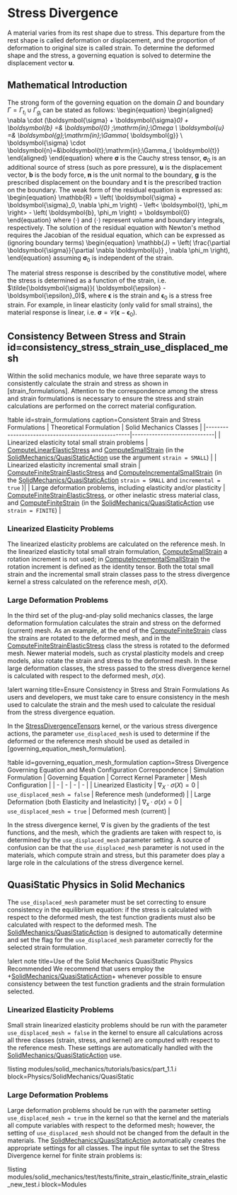 # Stress Divergence

A material varies from its rest shape due to stress. This departure from the rest shape is called
deformation or displacement, and the proportion of deformation to original size is called strain. To
determine the deformed shape and the stress, a governing equation is solved to determine the
displacement vector $\boldsymbol{u}$.

## Mathematical Introduction

The strong form of the governing equation on the domain $\Omega$ and boundary
$\Gamma=\Gamma_{\mathit{t_i}}\cup\Gamma_{\mathit{g_i}}$ can be stated as follows:
\begin{equation}
\begin{aligned}
\nabla \cdot (\boldsymbol{\sigma} + \boldsymbol{\sigma}_0) + \boldsymbol{b} =& \boldsymbol{0} \;\mathrm{in}\;\Omega \\
\boldsymbol{u} =& \boldsymbol{g}\;\mathrm{in}\;\Gamma_{ \boldsymbol{g}} \\
\boldsymbol{\sigma} \cdot \boldsymbol{n}=&\boldsymbol{t}\;\mathrm{in}\;\Gamma_{ \boldsymbol{t}}
\end{aligned}
\end{equation}
where $\boldsymbol{\sigma}$  is the Cauchy stress tensor, $\boldsymbol{\sigma}_0$
is an additional source of stress (such as pore pressure), $\boldsymbol{u}$ is
the displacement vector, $\boldsymbol{b}$ is the body force, $\boldsymbol{n}$ is
the unit normal to the boundary, $\boldsymbol{g}$ is the prescribed displacement
on the boundary and $\boldsymbol{t}$ is the prescribed traction on the boundary.
The weak form of the residual equation is expressed as:
\begin{equation}
  \mathbb{R} = \left( \boldsymbol{\sigma} + \boldsymbol{\sigma}_0, \nabla \phi_m \right) - \left< \boldsymbol{t}, \phi_m \right> - \left( \boldsymbol{b}, \phi_m \right)  = \boldsymbol{0}
\end{equation}
where $(\cdot)$ and $\left< \cdot \right>$ represent volume and boundary integrals,
respectively. The solution of the residual equation with Newton's method requires
the Jacobian of the residual equation, which can be expressed as (ignoring boundary
terms)
\begin{equation}
  \mathbb{J} = \left( \frac{\partial \boldsymbol{\sigma}}{\partial \nabla \boldsymbol{u}} , \nabla \phi_m \right),
\end{equation}
assuming $\boldsymbol{\sigma}_0$ is independent of the strain.

The material stress response is described by the constitutive model, where the stress is determined
as a function of the strain, i.e. $\tilde{\boldsymbol{\sigma}}( \boldsymbol{\epsilon} -
\boldsymbol{\epsilon}_0)$, where $\boldsymbol{\epsilon}$ is the strain and $\boldsymbol{\epsilon}_0$ is a stress
free strain. For example, in linear elasticity (only valid for small strains), the material response
is linear, i.e.  $\boldsymbol{\sigma} = \boldsymbol{\mathcal{C}}(\boldsymbol{\epsilon} - \boldsymbol{\epsilon}_0)$.

## Consistency Between Stress and Strain id=consistency_stress_strain_use_displaced_mesh

Within the solid mechanics module, we have three separate ways to consistently
calculate the strain and stress as shown in [strain_formulations]. Attention to
the correspondence among the stress and strain formulations is necessary to ensure
the stress and strain calculations are performed on the correct material configuration.

!table id=strain_formulations caption=Consistent Strain and Stress Formulations
| Theoretical Formulation                           | Solid Mechanics Classes    |
|---------------------------------------------------|-----------------------------|
| Linearized elasticity total small strain problems | [ComputeLinearElasticStress](/ComputeLinearElasticStress.md) and [ComputeSmallStrain](/ComputeSmallStrain.md) (in the [SolidMechanics/QuasiStaticAction](/Physics/SolidMechanics/QuasiStatic/index.md) use the argument `strain = SMALL`) |
| Linearized elasticity incremental small strain    | [ComputeFiniteStrainElasticStress](/ComputeFiniteStrainElasticStress.md) and [ComputeIncrementalSmallStrain](/ComputeIncrementalSmallStrain.md) (in the [SolidMechanics/QuasiStaticAction](/Physics/SolidMechanics/QuasiStatic/index.md) `strain = SMALL` and `incremental = true` )|
| Large deformation problems, including elasticity and/or plasticity | [ComputeFiniteStrainElasticStress](/ComputeFiniteStrainElasticStress.md), or other inelastic stress material class, and [ComputeFiniteStrain](/ComputeFiniteStrain.md) (in the [SolidMechanics/QuasiStaticAction](/Physics/SolidMechanics/QuasiStatic/index.md) use `strain = FINITE`) |

### Linearized Elasticity Problems

The linearized elasticity problems are calculated on the reference mesh.  In the linearized
elasticity total small strain formulation, [ComputeSmallStrain](/ComputeSmallStrain.md) a rotation
increment is not used; in [ComputeIncrementalSmallStrain](/ComputeIncrementalSmallStrain.md) the
rotation increment is defined as the identity tensor.  Both the total small strain and the
incremental small strain classes pass to the stress divergence kernel a stress calculated on the
reference mesh, $\sigma(X)$.

### Large Deformation Problems

In the third set of the plug-and-play solid mechanics classes, the large deformation formulation
calculates the strain and stress on the deformed (current) mesh.  As an example, at the end of the
[ComputeFiniteStrain](/ComputeFiniteStrain.md) class the strains are rotated to the deformed mesh,
and in the [ComputeFiniteStrainElasticStress](/ComputeFiniteStrainElasticStress.md) class the stress
is rotated to the deformed mesh.  Newer material models, such as crystal plasticity models and creep
models, also rotate the strain and stress to the deformed mesh.  In these large deformation classes,
the stress passed to the stress divergence kernel is calculated with respect to the deformed mesh, $\sigma(x)$.

!alert warning title=Ensure Consistency in Stress and Strain Formulations
As users and developers, we must take care to ensure consistency in the mesh used to calculate the
strain and the mesh used to calculate the residual from the stress divergence equation.


In the [StressDivergenceTensors](/StressDivergenceTensors.md) kernel, or the various stress
divergence actions, the parameter `use_displaced_mesh` is used to determine if the deformed or the
reference mesh should be used as detailed in [governing_equation_mesh_formulation].

!table id=governing_equation_mesh_formulation caption=Stress Divergence Governing Equation and Mesh Configuration Correspondence
| Simulation Formulation | Governing Equation  | Correct Kernel Parameter | Mesh Configuration |
| - | - | - | - |
| Linearized Elasticity | $\nabla_X \cdot \sigma (X) = 0$ | `use_displaced_mesh = false` | Reference mesh (undeformed) |
| Large Deformation (both Elasticity and Inelasticity) | $\nabla_x \cdot \sigma (x) = 0$ | `use_displaced_mesh = true` | Deformed mesh (current)  |

In the stress divergence kernel, $\nabla$ is given by the gradients of the test functions, and the mesh,
which the gradients are taken with respect to, is determined by the `use_displaced_mesh` parameter
setting.  A source of confusion can be that the `use_displaced_mesh` parameter is not used in the
materials, which compute strain and stress, but this parameter does play a large role in the
calculations of the stress divergence kernel.

## QuasiStatic Physics in Solid Mechanics

The `use_displaced_mesh` parameter must be set correcting to ensure consistency in the equilibrium
equation: if the stress is calculated with respect to the deformed mesh, the test function gradients
must also be calculated with respect to the deformed mesh. The [SolidMechanics/QuasiStaticAction](/Physics/SolidMechanics/QuasiStatic/index.md) is
designed to automatically determine and set the flag for the `use_displaced_mesh` parameter correctly
for the selected strain formulation.

!alert note title=Use of the Solid Mechanics QuasiStatic Physics Recommended
We recommend that users employ the +[SolidMechanics/QuasiStaticAction](/Physics/SolidMechanics/QuasiStatic/index.md)+
whenever possible to ensure consistency between the test function gradients and
the strain formulation selected.

### Linearized Elasticity Problems

Small strain linearized elasticity problems should be run with the parameter `use_displaced_mesh =
false` in the kernel to ensure all calculations across all three classes (strain, stress, and kernel)
are computed with respect to the reference mesh. These settings are automatically
handled with the [SolidMechanics/QuasiStaticAction](/Physics/SolidMechanics/QuasiStatic/index.md) use.

!listing modules/solid_mechanics/tutorials/basics/part_1.1.i block=Physics/SolidMechanics/QuasiStatic

### Large Deformation Problems

Large deformation problems should be run with the parameter setting `use_displaced_mesh = true` in
the kernel so that the kernel and the materials all compute variables with respect to the deformed
mesh; however, the setting of `use_displaced_mesh` should not be changed from the default
in the materials.
The [SolidMechanics/QuasiStaticAction](/Physics/SolidMechanics/QuasiStatic/index.md) automatically creates the appropriate settings for all classes.
The input file syntax to set the Stress Divergence kernel for finite strain problems is:

!listing modules/solid_mechanics/test/tests/finite_strain_elastic/finite_strain_elastic_new_test.i
         block=Modules
